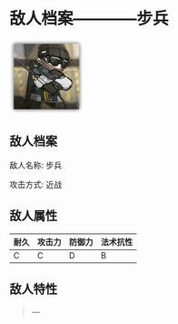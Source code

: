 # 敌人档案————步兵

![步兵](./eneIcons/步兵.png)

## 敌人档案

敌人名称: 步兵

攻击方式: 近战

## 敌人属性

| 耐久      | 攻击力  | 防御力 | 法术抗性 |
|---------|------|-----|------|
| C | C | D | B |

## 敌人特性
> —
